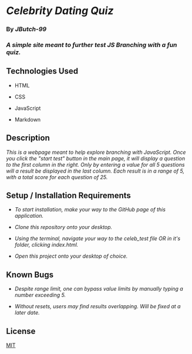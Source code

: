 # _Celebrity Dating Quiz_

### By _**JButch-99**_

### _A simple site meant to further test JS Branching with a fun quiz._

## Technologies Used

* HTML

* CSS

* JavaScript

* Markdown

## Description 

_This is a webpage meant to help explore branching with JavaScript. Once you click the "start test" button in the main page, it will display a question to the first column in the right. Only by entering a value for all 5 questions will a result be displayed in the last column. Each result is in a range of 5, with a total score for each question of 25._

## Setup / Installation Requirements

* _To start installation, make your way to the GitHub page of this application._

* _Clone this repository onto your desktop._

* _Using the terminal, navigate your way to the celeb_test file OR in it's folder, clicking index.html._

* _Open this project onto your desktop of choice._

## Known Bugs

* _Despite range limit, one can bypass value limits by manually typing a number exceeding 5._

* _Without resets, users may find results overlapping. Will be fixed at a later date._

## License
[MIT](https://opensource.org/license/MIT)